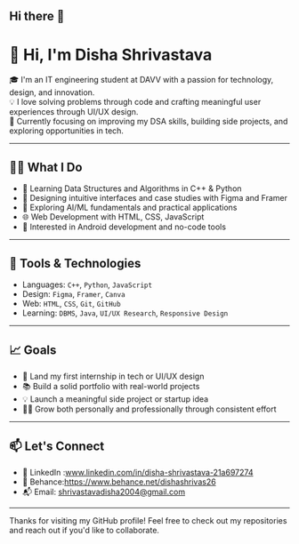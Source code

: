 ## Hi there 👋



# 👋 Hi, I'm Disha Shrivastava

🎓 I'm an IT engineering student at DAVV with a passion for technology, design, and innovation.  
💡 I love solving problems through code and crafting meaningful user experiences through UI/UX design.  
🚀 Currently focusing on improving my DSA skills, building side projects, and exploring opportunities in tech.

---

## 👩‍💻 What I Do

- 🔧 Learning Data Structures and Algorithms in C++ & Python  
- 🎨 Designing intuitive interfaces and case studies with Figma and Framer  
- 🧠 Exploring AI/ML fundamentals and practical applications  
- 🌐 Web Development with HTML, CSS, JavaScript  
- 📱 Interested in Android development and no-code tools

---

## 🔧 Tools & Technologies

- Languages: `C++`, `Python`, `JavaScript`
- Design: `Figma`, `Framer`, `Canva`
- Web: `HTML`, `CSS`, `Git`, `GitHub`
- Learning: `DBMS`, `Java`, `UI/UX Research`, `Responsive Design`

---

## 📈 Goals

- 💼 Land my first internship in tech or UI/UX design  
- 📚 Build a solid portfolio with real-world projects  
- 💡 Launch a meaningful side project or startup idea  
- 🧘‍♀️ Grow both personally and professionally through consistent effort

---

## 📫 Let's Connect

- 💼 LinkedIn :www.linkedin.com/in/disha-shrivastava-21a697274
- 🎨 Behance:https://www.behance.net/dishashrivas26
- 📬 Email: shrivastavadisha2004@gmail.com
---

Thanks for visiting my GitHub profile! Feel free to check out my repositories and reach out if you'd like to collaborate.

